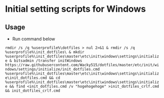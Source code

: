 # Initial setting scripts for Windows

## Usage

- Run command below

`rmdir /s /q %userprofile%\dotfiles > nul 2>&1 & rmdir /s /q %userprofile%\init_dotfiles\ & mkdir %userprofile%\init_dotfiles\master\etc\init\windows\settings\initialize & bitsadmin /transfer initWindows https://raw.githubusercontent.com/Wacky515/dotfiles/master/etc/init/windows/settings/initialize/init_dotfiles.cmd %userprofile%\init_dotfiles\master\etc\init\windows\settings\initialize\init_dotfiles.cmd && cd %userprofile%\init_dotfiles\master\etc\init\windows\settings\initialize && find <init_dotfiles.cmd /v "hogehogehoge" >init_dotfiles_crlf.cmd && init_dotfiles_crlf.cmd`
